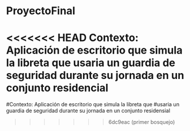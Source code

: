 # ProyectoFinal
<<<<<<< HEAD
Contexto: Aplicación de escritorio que simula la libreta que usaria un guardia de seguridad durante su jornada en un conjunto residencial
=======
#Contexto: Aplicación de escritorio que simula la libreta que #usaria un guardia de seguridad durante su jornada en un conjunto residensial
>>>>>>> 6dc9eac (primer bosquejo)
